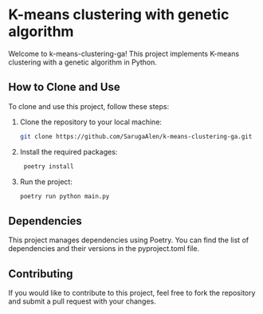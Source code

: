 # K-means clustering with genetic algorithm


Welcome to k-means-clustering-ga! This project implements K-means clustering with a genetic algorithm in Python.

## How to Clone and Use

To clone and use this project, follow these steps:

1. Clone the repository to your local machine:

   ```bash
   git clone https://github.com/SarugaAlen/k-means-clustering-ga.git
    ```
2. Install the required packages:

   ```bash
    poetry install
    ```
3. Run the project:

   ```bash
   poetry run python main.py
   ```
## Dependencies

This project manages dependencies using Poetry. You can find the list of dependencies and their versions in the pyproject.toml file.

## Contributing

If you would like to contribute to this project, feel free to fork the repository and submit a pull request with your changes.
